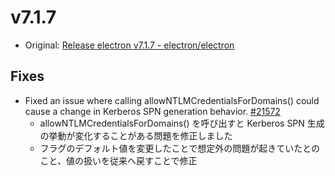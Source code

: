 # v7.1.7

- Original: [Release electron v7.1.7 - electron/electron](https://github.com/electron/electron/releases/tag/v7.1.7)

## Fixes

- Fixed an issue where calling allowNTLMCredentialsForDomains() could cause a change in Kerberos SPN generation behavior. [#21572](https://github.com/electron/electron/pull/21572)
  - allowNTLMCredentialsForDomains() を呼び出すと Kerberos SPN 生成の挙動が変化することがある問題を修正しました
  - フラグのデフォルト値を変更したことで想定外の問題が起きていたとのこと、値の扱いを従来へ戻すことで修正
